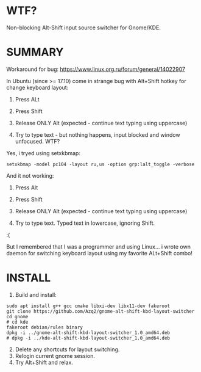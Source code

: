 # WTF?
Non-blocking Alt-Shift input source switcher for Gnome/KDE.

# SUMMARY

Workaround for bug: https://www.linux.org.ru/forum/general/14022907

In Ubuntu (since >= 17.10) come in strange bug with Alt+Shift hotkey for change keyboard layout:

1. Press ALt

2. Press Shift

3. Release ONLY Alt (expected - continue text typing using uppercase)

4. Try to type text - but nothing happens, input blocked and window unfocused. WTF?

Yes, i tryed using setxkbmap:
```
setxkbmap -model pc104 -layout ru,us -option grp:lalt_toggle -verbose
```

And it not working:

1. Press Alt

2. Press Shift

3. Release ONLY Alt (expected - continue text typing using uppercase)

4. Try to type text. Typed text in lowercase, ignoring Shift. 

:( 

But I remembered that I was a programmer and using Linux... i wrote own daemon for switching keyboard layout using my favorite ALt+Shift combo!

# INSTALL
1. Build and install:
```
sudo apt install g++ gcc cmake libxi-dev libx11-dev fakeroot
git clone https://github.com/Azq2/gnome-alt-shift-kbd-layout-switcher
cd gnome
# cd kde
fakeroot debian/rules binary
dpkg -i ../gnome-alt-shift-kbd-layout-switcher_1.0_amd64.deb
# dpkg -i ../kde-alt-shift-kbd-layout-switcher_1.0_amd64.deb
```
2. Delete any shortcuts for layout switching.
3. Relogin current gnome session. 
4. Try Alt+Shift and relax. 
